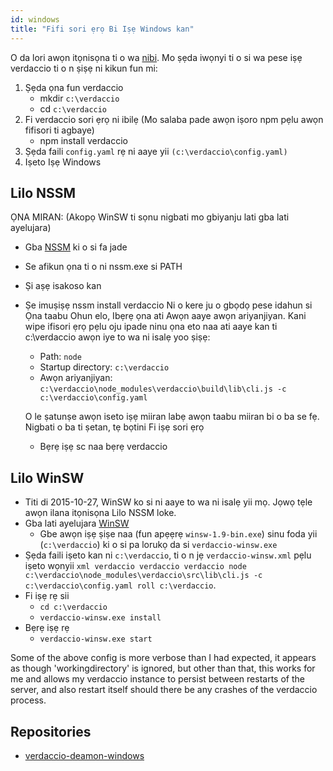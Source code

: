 ```yaml
---
id: windows
title: "Fifi sori ẹrọ Bi Iṣẹ Windows kan"
---
```


O da lori awọn itọnisọna ti o wa [nibi](http://asysadmin.tumblr.com/post/32941224574/running-nginx-on-windows-as-a-service). Mo ṣẹda iwọnyi ti o si wa pese iṣẹ verdaccio ti o n ṣiṣẹ ni kikun fun mi:

1. Ṣẹda ọna fun verdaccio 
    * mkdir `c:\verdaccio`
    * cd `c:\verdaccio`
2. Fi verdaccio sori ẹrọ ni ibilẹ (Mo salaba pade awọn iṣoro npm pẹlu awọn fifisori ti agbaye) 
    * npm install verdaccio
3. Ṣẹda faili `config.yaml` rẹ ni aaye yii `(c:\verdaccio\config.yaml)`
4. Iṣeto Iṣẹ Windows

## Lilo NSSM

ỌNA MIRAN: (Akopọ WinSW ti sọnu nigbati mo gbiyanju lati gba lati ayelujara)

* Gba [NSSM](https://www.nssm.cc/download/) ki o si fa jade

* Se afikun ọna ti o ni nssm.exe si PATH

* Ṣi aṣẹ isakoso kan

* Ṣe imuṣiṣẹ nssm install verdaccio Ni o kere ju o gbọdọ pese idahun si Ọna taabu Ohun elo, Ibẹrẹ ọna ati Awọn aaye awọn ariyanjiyan. Kani wipe ifisori ẹrọ pẹlu oju ipade ninu ọna eto naa ati aaye kan ti c:\verdaccio awọn iye to wa ni isalẹ yoo ṣiṣẹ:
    
    * Path: `node`
    * Startup directory: `c:\verdaccio`
    * Awọn ariyanjiyan: `c:\verdaccio\node_modules\verdaccio\build\lib\cli.js -c c:\verdaccio\config.yaml`
    
    O le ṣatunṣe awọn iseto iṣẹ miiran labẹ awọn taabu miiran bi o ba se fẹ. Nigbati o ba ti ṣetan, tẹ bọtini Fi iṣẹ sori ẹrọ
    
    * Bẹrẹ iṣẹ sc naa bẹrẹ verdaccio

## Lilo WinSW

* Titi di 2015-10-27, WinSW ko si ni aaye to wa ni isalẹ yii mọ. Jọwọ tẹle awọn ilana itọnisọna Lilo NSSM loke.
* Gba lati ayelujara [WinSW](http://repo.jenkins-ci.org/releases/com/sun/winsw/winsw/) 
    * Gbe awọn iṣẹ ṣiṣe naa (fun apẹẹrẹ `winsw-1.9-bin.exe`) sinu foda yii (`c:\verdaccio`) ki o si pa lorukọ da si `verdaccio-winsw.exe`
* Ṣẹda faili iṣeto kan ni `c:\verdaccio`, ti o n jẹ `verdaccio-winsw.xml` pẹlu iṣeto wọnyii `xml verdaccio verdaccio verdaccio node c:\verdaccio\node_modules\verdaccio\src\lib\cli.js -c c:\verdaccio\config.yaml roll c:\verdaccio`.
* Fi iṣẹ rẹ sii 
    * `cd c:\verdaccio`
    * `verdaccio-winsw.exe install`
* Bẹrẹ iṣẹ rẹ 
    * `verdaccio-winsw.exe start`

Some of the above config is more verbose than I had expected, it appears as though 'workingdirectory' is ignored, but other than that, this works for me and allows my verdaccio instance to persist between restarts of the server, and also restart itself should there be any crashes of the verdaccio process.

## Repositories

* [verdaccio-deamon-windows](https://github.com/davidenke/verdaccio-deamon-windows)